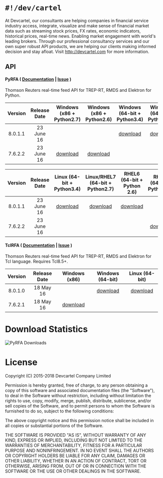 `#!/dev/cartel`
===============
At Devcartel, our consultants are helping companies in financial service industry access, integrate, visualize and make sense of financial market data such as streaming stock prices, FX rates, economic indicators, historical prices, real-time news. Enabling market engagement with world's leading brokers. Through our professional consultancy services and our own super robust API products, we are helping our clients making informed decision and stay afloat. Visit http://devcartel.com for more information.

## API

#### PyRFA ( [Documentation](https://github.com/devcartel/api/blob/master/pyrfa/README.md#table-of-contents) |  [Issue](https://github.com/devcartel/api/issues) )
Thomson Reuters real-time feed API for TREP-RT, RMDS and Elektron for Python.  

| Version | Release Date | Windows (x86 + Python2.7) | Windows (x86 + Python2.6) | Windows (64-bit + Python3.4)| Windows (64-bit + Python2.7) | Windows (64-bit + Python2.6) |
|:-:|:-:|:-:|:-:|:-:|:-:|:-:|
| 8.0.1.1 | 23 June 16| |  | [download](https://github.com/devcartel/api/releases/download/pyrfa8.0.1.1/pyrfa8.0.1.1-win32-x86_64-py34.zip) |  [download](https://github.com/devcartel/api/releases/download/pyrfa8.0.1.1/pyrfa8.0.1.1-win32-x86_64-py27.zip) | [download](https://github.com/devcartel/api/releases/download/pyrfa8.0.1.1/pyrfa8.0.1.1-win32-x86_64-py26.zip)  |
|  7.6.2.2 | 23 June 16 | [download](https://github.com/devcartel/api/releases/download/pyrfa7.6.2.2/pyrfa7.6.2.2-win32-x86-py27.zip)| [download](https://github.com/devcartel/api/releases/download/pyrfa7.6.2.2/pyrfa7.6.2.2-win32-x86-py26.zip) |   |  |  |

| Version | Release Date | Linux (64-bit + Python3.4) | Linux/RHEL7 (64-bit + Python2.7) | RHEL6 (64-bit + Python 2.6) | RHEL5 (64-bit + Python2.4)  |
|:-:|:-:|:-:|:-:|:-:|:-:|
| 8.0.1.1 | 23 June 16 | [download](https://github.com/devcartel/api/releases/download/pyrfa8.0.1.1/pyrfa8.0.1.1-linux-x86_64-py34.zip) | [download](https://github.com/devcartel/api/releases/download/pyrfa8.0.1.1/pyrfa8.0.1.1-linux-x86_64-py27.zip) | [download](https://github.com/devcartel/api/releases/download/pyrfa8.0.1.1/pyrfa8.0.1.1-rhel64-gcc447-x86_64-py26.zip) |   |
| 7.6.2.2 | 23 June 16 |  |   |   | [download](https://github.com/devcartel/api/releases/download/pyrfa7.6.2.2/pyrfa7.6.2.2-rhel5-gcc412-x86_64-py24.zip) |


#### TclRFA ( [Documentation](https://github.com/devcartel/api/blob/master/tclrfa/README.md#table-of-contents) |  [Issue](https://github.com/devcartel/api/issues) )
Thomson Reuters real-time feed API for TREP-RT, RMDS and Elektron for Tcl language. Requires Tcl8.5+.

| Version | Release Date| Windows (x86) | Windows (64-bit) | Linux (64-bit) |
|:-:|:-:|:-:|:-:|:-:|
| 8.0.1.0  | 18 May 16 |  | [download](https://github.com/devcartel/api/releases/download/tclrfa8.0.1.0/tclrfa8.0.1.0-win32-ix86_64.zip)  | [download](https://github.com/devcartel/api/releases/download/tclrfa8.0.1.0/tclrfa8.0.1.0-linux-x86_64.zip) |
| 7.6.2.1 | 18 May 16 | [download](https://github.com/devcartel/api/releases/download/tclrfa7.6.2.1/tclrfa7.6.2.1-win32-ix86.zip)  |   |   |

Download Statistics
=======

![PyRFA Downloads](https://cloud.githubusercontent.com/assets/3415706/15391563/fb9a0c4e-1deb-11e6-8f23-776fb7adb798.png "Updated on 19 May 2016")


License
=======
Copyright (C) 2015-2018 Devcartel Company Limited

Permission is hereby granted, free of charge, to any person obtaining a copy of this software and associated documentation files (the "Software"), to deal in the Software without restriction, including without limitation the rights to use, copy, modify, merge, publish, distribute, sublicense, and/or sell copies of the Software, and to permit persons to whom the Software is furnished to do so, subject to the following conditions:

The above copyright notice and this permission notice shall be included in all copies or substantial portions of the Software.

THE SOFTWARE IS PROVIDED "AS IS", WITHOUT WARRANTY OF ANY KIND, EXPRESS OR IMPLIED, INCLUDING BUT NOT LIMITED TO THE WARRANTIES OF MERCHANTABILITY, FITNESS FOR A PARTICULAR PURPOSE AND NONINFRINGEMENT. IN NO EVENT SHALL THE AUTHORS OR COPYRIGHT HOLDERS BE LIABLE FOR ANY CLAIM, DAMAGES OR OTHER LIABILITY, WHETHER IN AN ACTION OF CONTRACT, TORT OR OTHERWISE, ARISING FROM, OUT OF OR IN CONNECTION WITH THE SOFTWARE OR THE USE OR OTHER DEALINGS IN THE SOFTWARE.
